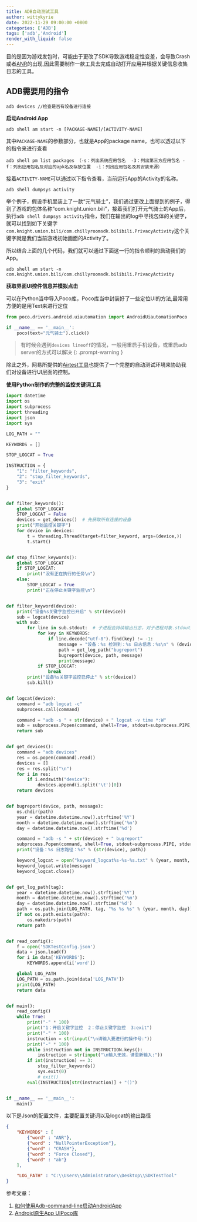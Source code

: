 ```yaml
---
title: ADB自动测试工具
author: wittykyrie
date: 2022-11-29 09:00:00 +0800
categories: ['ADB']
tags: ['adb','Android']
render_with_liquid: false
---
```


目的是因为游戏发包时，可能由于更改了SDK导致游戏稳定性变差，会导致Crash或者[ANR](https://developer.android.com/topic/performance/vitals/anr)的出现,因此需要制作一款工具去完成自动打开应用并根据关键信息收集日志的工具。

## ADB需要用的指令

```
adb devices //检查是否有设备进行连接
```

**启动Android App**
```
adb shell am start -n [PACKAGE-NAME]/[ACTIVITY-NAME]
```
其中`PACKAGE-NAME`的参数部分，也就是App的package name，也可以透过以下的指令来进行查看
```
adb shell pm list packages （-s：列出系统应用包名  -3：列出第三方应用包名 -f：列出应用包名及对应的apk名及存放位置  -i：列出应用包名及其安装来源）
```
接着`ACTIVITY-NAME`可以通过以下指令查看，当前运行App的Activity的名称。
```
adb shell dumpsys activity
```
举个例子，假设手机里装上了一款“元气骑士”，我们通过更改上面提到的例子，得到了游戏的包体名称“com.knight.union.bili”，接着我们打开元气骑士的App后，执行`adb shell dumpsys activity`指令，我们在输出的log中寻找包体的关键字，就可以找到如下关键字`com.knight.union.bili/com.chillyroomsdk.bilibili.PrivacyActivity`这个关键字就是我们当前游戏初始画面的Activity了。

所以结合上面的几个代码，我们就可以通过下面这一行的指令顺利的启动我们的App。
```
adb shell am start -n com.knight.union.bili/com.chillyroomsdk.bilibili.PrivacyActivity
```

**获取界面UI控件信息并模拟点击**

可以在Python当中导入Poco库，Poco库当中封装好了一些定位UI的方法,最常用方便的是用Text来进行定位

```python
from poco.drivers.android.uiautomation import AndroidUiautomationPoco

if __name__ == '__main__':
    poco(text="元气骑士").click()
```

>有时候会遇到`devices lineoff`的情况，一般用重启手机设备，或重启adb server的方式可以解决
{: .prompt-warning }

除此之外，网易所提供的[Airtest工具](https://github.com/AirtestProject/Airtest)也提供了一个完整的自动测试环境来协助我们对设备进行UI层面的控制。

**使用Python制作的完整的监控关键词工具**

```python
import datetime
import os
import subprocess
import threading
import json
import sys

LOG_PATH = ""

KEYWORDS = []

STOP_LOGCAT = True

INSTRUCTION = {
    "1": "filter_keywords",
    "2": "stop_filter_keywords",
    "3": "exit"
}


def filter_keywords():
    global STOP_LOGCAT
    STOP_LOGCAT = False
    devices = get_devices()  # 先获取所有连接的设备
    print("开始监控关键字")
    for device in devices:
        t = threading.Thread(target=filter_keyword, args=(device,))
        t.start()


def stop_filter_keywords():
    global STOP_LOGCAT
    if STOP_LOGCAT:
        print("没有正在执行的任务\n")
    else:
        STOP_LOGCAT = True
        print("正在停止关键字监控\n")


def filter_keyword(device):
    print("设备%s关键字监控已开启" % str(device))
    sub = logcat(device)
    with sub:
        for line in sub.stdout:  # 子进程会持续输出日志，对子进程对象.stdout进行循环读取
            for key in KEYWORDS:
                if line.decode("utf-8").find(key) != -1:
                    message = "设备：%s 检测到：%s 日志信息：%s\n" % (device, key, line)
                    path = get_log_path("bugreport")
                    bugreport(device, path, message)
                    print(message)
            if STOP_LOGCAT:
                break
        print("设备%s关键字监控已停止" % str(device))
        sub.kill()


def logcat(device):
    command = "adb logcat -c"
    subprocess.call(command)

    command = "adb -s " + str(device) + " logcat -v time *:W"
    sub = subprocess.Popen(command, shell=True, stdout=subprocess.PIPE, stderr=subprocess.PIPE)
    return sub


def get_devices():
    command = "adb devices"
    res = os.popen(command).read()
    devices = []
    res = res.split("\n")
    for i in res:
        if i.endswith("device"):
            devices.append(i.split('\t')[0])
    return devices


def bugreport(device, path, message):
    os.chdir(path)
    year = datetime.datetime.now().strftime('%Y')
    month = datetime.datetime.now().strftime('%m')
    day = datetime.datetime.now().strftime('%d')

    command = "adb -s " + str(device) + " bugreport"
    subprocess.Popen(command, shell=True, stdout=subprocess.PIPE, stderr=subprocess.PIPE, bufsize=-1)
    print("设备：%s 日志路径：%s" % (str(device), path))

    keyword_logcat = open("keyword_logcat%s-%s-%s.txt" % (year, month, day), "a")
    keyword_logcat.write(message)
    keyword_logcat.close()


def get_log_path(tag):
    year = datetime.datetime.now().strftime('%Y')
    month = datetime.datetime.now().strftime('%m')
    day = datetime.datetime.now().strftime('%d')
    path = os.path.join(LOG_PATH, tag, "%s %s %s" % (year, month, day))
    if not os.path.exists(path):
        os.makedirs(path)
    return path


def read_config():
    f = open('SDKTestConfig.json')
    data = json.load(f)
    for i in data['KEYWORDS']:
        KEYWORDS.append(i['word'])

    global LOG_PATH
    LOG_PATH = os.path.join(data['LOG_PATH'])
    print(LOG_PATH)
    return data


def main():
    read_config()
    while True:
        print("-" * 100)
        print("1：开启关键字监控  2：停止关键字监控  3:exit")
        print("-" * 100)
        instruction = str(input("\n请输入要进行的操作号:"))
        print("-" * 100)
        while instruction not in INSTRUCTION.keys():
            instruction = str(input("\n输入无效，请重新输入:"))
        if int(instruction) == 3:
            stop_filter_keywords()
            sys.exit(0)
            # exit()
        eval(INSTRUCTION[str(instruction)] + "()")


if __name__ == '__main__':
    main()

```

以下是Json的配置文件，主要配置关键词以及logcat的输出路径

```json
{
    "KEYWORDS" : [
        {"word" : "ANR"},
        {"word" : "NullPointerException"},
        {"word" : "CRASH"},
        {"word" : "Force Closed"},
        {"word" : "ab"}
    ],

    "LOG_PATH" : "C:\\Users\\Administrator\\Desktop\\SDKTestTool"
}
```

参考文章：
1. [如何使用Adb-command-line启动AndroidApp](https://kkboxsqa.wordpress.com/2014/08/20/%E5%A6%82%E4%BD%95%E9%80%8F%E9%81%8E-adb-command-line-%E6%8C%87%E4%BB%A4%E5%95%9F%E5%8B%95-android-app/)
2. [Android原生App UIPoco库](https://github.com/xiaocong/uiautomator#basic-api-usages)